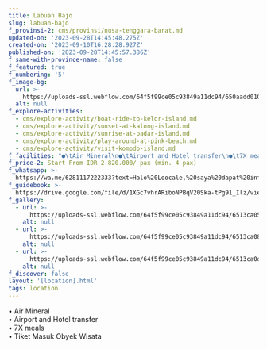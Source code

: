 ```yaml
---
title: Labuan Bajo
slug: labuan-bajo
f_provinsi-2: cms/provinsi/nusa-tenggara-barat.md
updated-on: '2023-09-28T14:45:48.275Z'
created-on: '2023-09-10T16:28:28.927Z'
published-on: '2023-09-28T14:45:57.386Z'
f_same-with-province-name: false
f_featured: true
f_numbering: '5'
f_image-bg:
  url: >-
    https://uploads-ssl.webflow.com/64f5f99ce05c93849a11dc94/650aadd0104600d28671ecc7_bagir-bahana-nAmTWqr8xEk-unsplash.jpg
  alt: null
f_explore-activities:
  - cms/explore-activity/boat-ride-to-kelor-island.md
  - cms/explore-activity/sunset-at-kalong-island.md
  - cms/explore-activity/sunrise-at-padar-island.md
  - cms/explore-activity/play-around-at-pink-beach.md
  - cms/explore-activity/visit-komodo-island.md
f_facilities: "●\tAir Mineral\n●\tAirport and Hotel transfer\n●\t7X meals\n●\tTiket Masuk Obyek Wisata"
f_price-2: Start From IDR 2.820.000/ pax (min. 4 pax)
f_whatsapp: >-
  https://wa.me/6281117222333?text=Halo%20Loocale,%20saya%20dapat%20info%20dari%20website%20Loocale%20dan%20punya%20pertanyaan
f_guidebook: >-
  https://drive.google.com/file/d/1XGc7vhrARiboNPBqV20Ska-tPg91_Ilz/view?usp=sharing
f_gallery:
  - url: >-
      https://uploads-ssl.webflow.com/64f5f99ce05c93849a11dc94/6513ca0585cccf8c5e7acf05_bajo1.png
    alt: null
  - url: >-
      https://uploads-ssl.webflow.com/64f5f99ce05c93849a11dc94/6513ca089ce90eda6b0ccc16_bajo2.png
    alt: null
  - url: >-
      https://uploads-ssl.webflow.com/64f5f99ce05c93849a11dc94/6513ca0db8b34f0ba1ab31b6_bajo3.png
    alt: null
f_discover: false
layout: '[location].html'
tags: location
---
```


• Air Mineral  
• Airport and Hotel transfer  
• 7X meals  
• Tiket Masuk Obyek Wisata

‍
